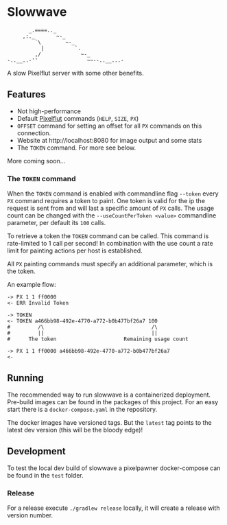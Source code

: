 # Slowwave

```text
       _.====.._
     ,:._       ~-_
         `\        ~-_
           |          `.
         ,/             ~-_
-..__..-''                ~~--..__...-
```

A slow Pixelflut server with some other benefits.

## Features

* Not high-performance
* Default [Pixelflut](https://github.com/defnull/pixelflut) commands (`HELP`, `SIZE`, `PX`)
* `OFFSET` command for setting an offset for all `PX` commands on this connection.
* Website at http://localhost:8080 for image output and some stats
* The `TOKEN` command. For more see below.

More coming soon...

### The `TOKEN` command

When the `TOKEN` command is enabled with commandline flag `--token` every `PX` command requires a token to paint.
One token is valid for the ip the request is sent from and will last a specific amount of `PX` calls.
The usage count can be changed with the `--useCountPerToken <value>` commandline parameter, per default its `100` calls.

To retrieve a token the `TOKEN` command can be called. This command is rate-limited to 1 call per second!
In combination with the use count a rate limit for painting actions per host is established.

All `PX` painting commands must specify an additional parameter, which is the token.

An example flow:

```text
-> PX 1 1 ff0000
<- ERR Invalid Token

-> TOKEN
<- TOKEN a466bb98-492e-4770-a772-b0b477bf26a7 100
#         /\                                   /\
#         ||                                   ||        
#      The token                      Remaining usage count

-> PX 1 1 ff0000 a466bb98-492e-4770-a772-b0b477bf26a7
<- 
```

## Running

The recommended way to run slowwave is a containerized deployment.
Pre-build images can be found in the packages of this project.
For an easy start there is a `docker-compose.yaml` in the repository.

The docker images have versioned tags.
But the `latest` tag points to the latest dev version (this will be the bloody edge)!

## Development

To test the local dev build of slowwave a pixelpawner docker-compose can be found in the `test` folder.

### Release

For a release execute `./gradlew release` locally, it will create a release with version number.
